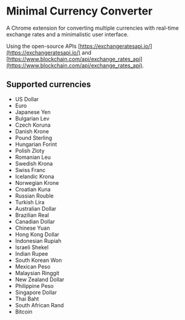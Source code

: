 # Minimal Currency Converter 

A Chrome extension for converting multiple currencies with real-time exchange rates and a minimalistic user interface. 

Using the open-source APIs [https://exchangeratesapi.io/](https://exchangeratesapi.io/) and [https://www.blockchain.com/api/exchange_rates_api](https://www.blockchain.com/api/exchange_rates_api).

## Supported currencies
- US Dollar
- Euro
- Japanese Yen
- Bulgarian Lev
- Czech Koruna
- Danish Krone
- Pound Sterling
- Hungarian Forint
- Polish Zloty
- Romanian Leu
- Swedish Krona
- Swiss Franc
- Icelandic Krona
- Norwegian Krone
- Croatian Kuna
- Russian Rouble
- Turkish Lira
- Australian Dollar
- Brazilian Real
- Canadian Dollar
- Chinese Yuan
- Hong Kong Dollar
- Indonesian Rupiah
- Israeli Shekel
- Indian Rupee
- South Korean Won
- Mexican Peso
- Malaysian Ringgit
- New Zealand Dollar
- Philippine Peso
- Singapore Dollar
- Thai Baht
- South African Rand	
- Bitcoin